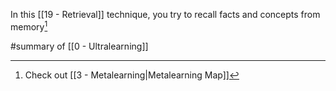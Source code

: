 In this [[19 - Retrieval]] technique, you try to recall facts and concepts from memory[^1]

#summary of [[0 - Ultralearning]]

[^1]: Check out [[3 - Metalearning|Metalearning Map]]
